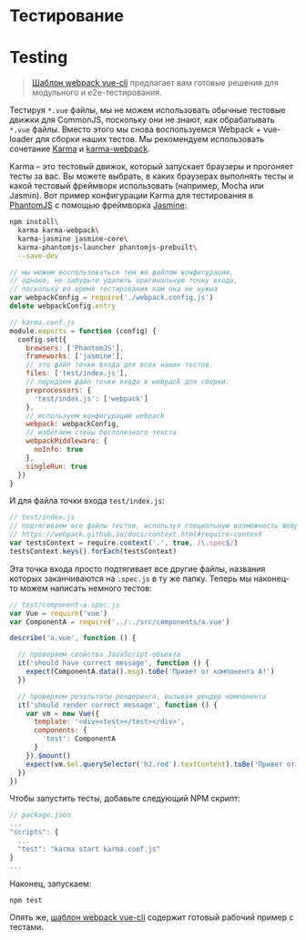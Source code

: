 # Тестирование
# Testing

> [Шаблон webpack vue-cli](https://github.com/vuejs-templates/webpack) предлагает вам готовые решения для модульного и e2e-тестирования.

Тестируя `*.vue` файлы, мы не можем использовать обычные тестовые движки для CommonJS, поскольку они не знают, как обрабатывать `*.vue` файлы. Вместо этого мы снова воспользуемся Webpack + vue-loader для сборки наших тестов. Мы рекомендуем использовать сочетание [Karma](https://karma-runner.github.io/0.13/index.html) и [karma-webpack](https://github.com/webpack/karma-webpack).

Karma – это тестовый движок, который запускает браузеры и прогоняет тесты за вас. Вы можете выбрать, в каких браузерах выполнять тесты и какой тестовый фреймворк использовать (например, Mocha или Jasmin). Вот пример конфигурации Karma для тестирования в [PhantomJS](http://phantomjs.org/) с помощью фреймворка [Jasmine](https://jasmine.github.io/edge/introduction.html):

``` bash
npm install\
  karma karma-webpack\
  karma-jasmine jasmine-core\
  karma-phantomjs-launcher phantomjs-prebuilt\
  --save-dev
```

``` js
// мы можем воспользоваться тем же файлом конфигурации,
// однако, не забудьте удалить оригинальную точку входа,
// поскольку во время тестирования нам она не нужна
var webpackConfig = require('./webpack.config.js')
delete webpackConfig.entry

// karma.conf.js
module.exports = function (config) {
  config.set({
    browsers: ['PhantomJS'],
    frameworks: ['jasmine'],
    // это файл точки входа для всех наших тестов.
    files: ['test/index.js'],
    // передаем файл точки входа в webpack для сборки.
    preprocessors: {
      'test/index.js': ['webpack']
    },
    // используем конфигурацию webpack
    webpack: webpackConfig,
    // избегаем стены бесполезного текста
    webpackMiddleware: {
      noInfo: true
    },
    singleRun: true
  })
}
```

И для файла точки входа `test/index.js`:

``` js
// test/index.js
// подтягиваем все файлы тестов, используя специальную возможность Webpack
// https://webpack.github.io/docs/context.html#require-context
var testsContext = require.context('.', true, /\.spec$/)
testsContext.keys().forEach(testsContext)
```

Эта точка входа просто подтягивает все другие файлы, названия которых заканчиваются на `.spec.js` в ту же папку. Теперь мы наконец-то можем написать немного тестов:

``` js
// test/component-a.spec.js
var Vue = require('vue')
var ComponentA = require('../../src/components/a.vue')

describe('a.vue', function () {

  // проверяем свойства JavaScript-объекта
  it('should have correct message', function () {
    expect(ComponentA.data().msg).toBe('Привет от компонента A!')
  })

  // проверяем результаты рендеринга, вызывая рендер компонента
  it('should render correct message', function () {
    var vm = new Vue({
      template: '<div><test></test></div>',
      components: {
        'test': ComponentA
      }
    }).$mount()
    expect(vm.$el.querySelector('h2.red').textContent).toBe('Привет от компонента A!')
  })
})
```

Чтобы запустить тесты, добавьте следующий NPM скрипт:

``` js
// package.json
...
"scripts": {
  ...
  "test": "karma start karma.conf.js"
}
...
```

Наконец, запускаем:

``` bash
npm test
```

Опять же, [шаблон webpack vue-cli](https://github.com/vuejs-templates/webpack) содержит готовый рабочий пример с тестами.

